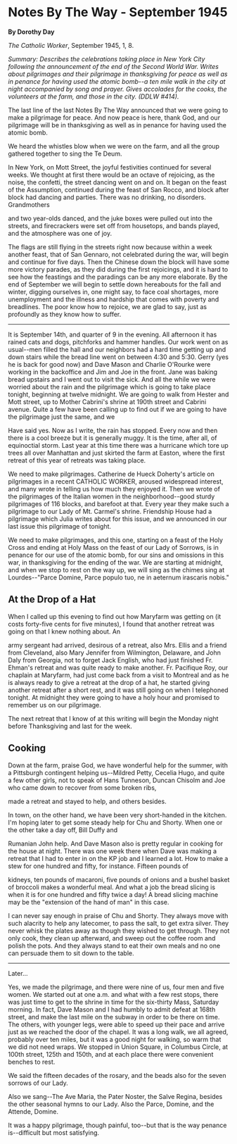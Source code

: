 Notes By The Way - September 1945
=================================

**By Dorothy Day**

*The Catholic Worker*, September 1945, 1, 8.

*Summary: Describes the celebrations taking place in New York City
following the announcement of the end of the Second World War. Writes
about pilgrimages and their pilgrimage in thanksgiving for peace as well
as in penance for having used the atomic bomb--a ten mile walk in the
city at night accompanied by song and prayer. Gives accolades for the
cooks, the volunteers at the farm, and those in the city. (DDLW \#414).*

The last line of the last Notes By The Way announced that we were going
to make a pilgrimage for peace. And now peace is here, thank God, and
our pilgrimage will be in thanksgiving as well as in penance for having
used the atomic bomb.

We heard the whistles blow when we were on the farm, and all the group
gathered together to sing the Te Deum.

In New York, on Mott Street, the joyful festivities continued for
several weeks. We thought at first there would be an octave of
rejoicing, as the noise, the confetti, the street dancing went on and
on. It began on the feast of the Assumption, continued during the feast
of San Rocco, and block after block had dancing and parties. There was
no drinking, no disorders. Grandmothers

and two year-olds danced, and the juke boxes were pulled out into the
streets, and firecrackers were set off from housetops, and bands played,
and the atmosphere was one of joy.

The flags are still flying in the streets right now because within a
week another feast, that of San Gennaro, not celebrated during the war,
will begin and continue for five days. Then the Chinese down the block
will have some more victory parades, as they did during the first
rejoicings, and it is hard to see how the feastings and the paradings
can be any more elaborate. By the end of September we will begin to
settle down hereabouts for the fall and winter, digging ourselves in,
one might say, to face coal shortages, more unemployment and the illness
and hardship that comes with poverty and breadlines. The poor know how
to rejoice, we are glad to say, just as profoundly as they know how to
suffer.

- - -

It is September 14th, and quarter of 9 in the evening. All afternoon it
has rained cats and dogs, pitchforks and hammer handles. Our work went
on as usual--men filled the hall and our neighbors had a hard time
getting up and down stairs while the bread line went on between 4:30 and
5:30. Gerry (yes he is back for good now) and Dave Mason and Charlie
O'Rourke were working in the backoffice and Jim and Joe in the front.
Jane was baking bread upstairs and I went out to visit the sick. And all
the while we were worried about the rain and the pilgrimage which is
going to take place tonight, beginning at twelve midnight. We are going
to walk from Hester and Mott street, up to Mother Cabrini's shrine at
190th street and Cabrini avenue. Quite a few have been calling up to
find out if we are going to have the pilgrimage just the same, and we

Have said yes. Now as I write, the rain has stopped. Every now and then
there is a cool breeze but it is generally muggy. It is the time, after
all, of equinoctial storm. Last year at this time there was a hurricane
which tore up trees all over Manhattan and just skirted the farm at
Easton, where the first retreat of this year of retreats was taking
place.

We need to make pilgrimages. Catherine de Hueck Doherty's article on
pilgrimages in a recent CATHOLIC WORKER, aroused widespread interest,
and many wrote in telling us how much they enjoyed it. Then we wrote of
the pilgrimages of the Italian women in the neighborhood--good sturdy
pilgrimages of 116 blocks, and barefoot at that. Every year they make
such a pilgrimage to our Lady of Mt. Carmel's shrine. Friendship House
had a pilgrimage which Julia writes about for this issue, and we
announced in our last issue this pilgrimage of tonight.

We need to make pilgrimages, and this one, starting on a feast of the
Holy Cross and ending at Holy Mass on the feast of our Lady of Sorrows,
is in penance for our use of the atomic bomb, for our sins and omissions
in this war, in thanksgiving for the ending of the war. We are starting
at midnight, and when we stop to rest on the way up, we will sing as the
chimes sing at Lourdes--"Parce Domine, Parce populo tuo, ne in aeternum
irascaris nobis."

At the Drop of a Hat
--------------------

When I called up this evening to find out how Maryfarm was getting on
(it costs forty-five cents for five minutes), I found that another
retreat was going on that I knew nothing about. An

army sergeant had arrived, desirous of a retreat, also Mrs. Ellis and a
friend from Cleveland, also Mary Jennifer from Wilmington, Delaware, and
John Daly from Georgia, not to forget Jack English, who had just
finished Fr. Ehman's retreat and was quite ready to make another. Fr.
Pacifique Roy, our chaplain at Maryfarm, had just come back from a visit
to Montreal and as he is always ready to give a retreat at the drop of a
hat, he started giving another retreat after a short rest, and it was
still going on when I telephoned tonight. At midnight they were going to
have a holy hour and promised to remember us on our pilgrimage.

The next retreat that I know of at this writing will begin the Monday
night before Thanksgiving and last for the week.

Cooking
-------

Down at the farm, praise God, we have wonderful help for the summer,
with a Pittsburgh contingent helping us--Mildred Petty, Cecelia Hugo,
and quite a few other girls, not to speak of Hans Tunneson, Duncan
Chisolm and Joe who came down to recover from some broken ribs,

made a retreat and stayed to help, and others besides.

In town, on the other hand, we have been very short-handed in the
kitchen. I'm hoping later to get some steady help for Chu and Shorty.
When one or the other take a day off, Bill Duffy and

Rumanian John help. And Dave Mason also is pretty regular in cooking for
the house at night. There was one week there when Dave was making a
retreat that I had to enter in on the KP job and I learned a lot. How to
make a stew for one hundred and fifty, for instance. Fifteen pounds of

kidneys, ten pounds of macaroni, five pounds of onions and a bushel
basket of broccoli makes a wonderful meal. And what a job the bread
slicing is when it is for one hundred and fifty twice a day! A bread
slicing machine may be the "extension of the hand of man" in this case.

I can never say enough in praise of Chu and Shorty. They always move
with such alacrity to help any latecomer, to pass the salt, to get extra
silver. They never whisk the plates away as though they wished to get
through. They not only cook, they clean up afterward, and sweep out the
coffee room and polish the pots. And they always stand to eat their own
meals and no one can persuade them to sit down to the table.

- - -

Later…

Yes, we made the pilgrimage, and there were nine of us, four men and
five women. We started out at one a.m. and what with a few rest stops,
there was just time to get to the shrine in time for the six-thirty
Mass, Saturday morning. In fact, Dave Mason and I had humbly to admit
defeat at 168th street, and make the last mile on the subway in order to
be there on time. The others, with younger legs, were able to speed up
their pace and arrive just as we reached the door of the chapel. It was
a long walk, we all agreed, probably over ten miles, but it was a good
night for walking, so warm that we did not need wraps. We stopped in
Union Square, in Columbus Circle, at 100th street, 125th and 150th, and
at each place there were convenient benches to rest.

We said the fifteen decades of the rosary, and the beads also for the
seven sorrows of our Lady.

Also we sang--The Ave Maria, the Pater Noster, the Salve Regina, besides
the other seasonal hymns to our Lady. Also the Parce, Domine, and the
Attende, Domine.

It was a happy pilgrimage, though painful, too--but that is the way
penance is--difficult but most satisfying.
